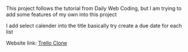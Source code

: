 This project follows the tutorial from Daily Web Coding, but I am trying to add some features of my own into this project 

I add select calender into the title basically try create a due date for each list

Website link: [Trello Clone](https://friendly-snyder-55a172.netlify.app/)
